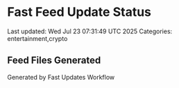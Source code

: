 # Fast Feed Update Status
Last updated: Wed Jul 23 07:31:49 UTC 2025
Categories: entertainment,crypto

## Feed Files Generated

Generated by Fast Updates Workflow
